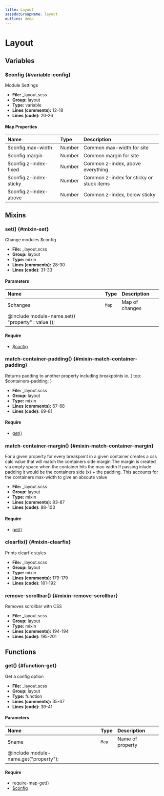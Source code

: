 ```yaml
---
title: Layout
sassdocGroupName: layout
outline: deep
---
```



# Layout





## Variables




###  $config <Badge text="variable" type="tip" vertical="top" /><Badge text="Map" type="warning" vertical="top" />  {#variable-config} 

  

Module Settings
    
    


<SassdocDetails summaryText="Meta Information">

- **File:** _layout.scss
- **Group:** layout
- **Type:** variable
- **Lines (comments):** 12-18
- **Lines (code):** 20-26

</SassdocDetails>
    
    

#### Map Properties


|Name|Type|Description|
|:--|:--|:--|
|$config.max-width|Number|Common max-width for site|
|$config.margin|Number|Common margin for site|
|$config.z-index-fixed|Number|Common z-index, above everything|
|$config.z-index-sticky|Number|Common z-index for sticky or stuck items|
|$config.z-index-above|Number|Common z-index, below sticky|

    
  

## Mixins




###  set() <Badge text="mixin" type="tip" vertical="top" />  {#mixin-set} 

  

Change modules $config
    
    


<SassdocDetails summaryText="Meta Information">

- **File:** _layout.scss
- **Group:** layout
- **Type:** mixin
- **Lines (comments):** 28-30
- **Lines (code):** 31-33

</SassdocDetails>
    
    

#### Parameters


|Name|Type|Description|
|:--|:--|:--|
|$changes|`Map`|Map of changes
  @include module-name.set(( "property" : value ));|

    

#### Require

- [$config](/core/breakpoint/#variable-config)
  


###  match-container-padding() <Badge text="mixin" type="tip" vertical="top" />  {#mixin-match-container-padding} 

  

Returns padding to another property including breakpoints
ie. { top: $containers-padding; }
    
    


<SassdocDetails summaryText="Meta Information">

- **File:** _layout.scss
- **Group:** layout
- **Type:** mixin
- **Lines (comments):** 67-68
- **Lines (code):** 69-81

</SassdocDetails>
    
    

#### Require

- [get()](/core/breakpoint/#function-get)
  


###  match-container-margin() <Badge text="mixin" type="tip" vertical="top" />  {#mixin-match-container-margin} 

  

For a given property for every breakpoint in a given container
creates a css calc value that will match the containers side margin
The margin is created via empty space when the container hits the max-width
If passing inlude padding it would be the containers
side (x) + the padding. This accounts for the containers max-width to give an absoute value
    
    


<SassdocDetails summaryText="Meta Information">

- **File:** _layout.scss
- **Group:** layout
- **Type:** mixin
- **Lines (comments):** 83-87
- **Lines (code):** 88-103

</SassdocDetails>
    
    

#### Require

- [get()](/core/breakpoint/#function-get)
  


###  clearfix() <Badge text="mixin" type="tip" vertical="top" />  {#mixin-clearfix} 

  

Prints clearfix styles
    
    


<SassdocDetails summaryText="Meta Information">

- **File:** _layout.scss
- **Group:** layout
- **Type:** mixin
- **Lines (comments):** 179-179
- **Lines (code):** 181-192

</SassdocDetails>
    
    


###  remove-scrollbar() <Badge text="mixin" type="tip" vertical="top" />  {#mixin-remove-scrollbar} 

  

Removes scrollbar with CSS
    
    


<SassdocDetails summaryText="Meta Information">

- **File:** _layout.scss
- **Group:** layout
- **Type:** mixin
- **Lines (comments):** 194-194
- **Lines (code):** 195-201

</SassdocDetails>
    
    
  

## Functions




###  get() <Badge text="function" type="tip" vertical="top" />  {#function-get} 

  

Get a config option
    
    


<SassdocDetails summaryText="Meta Information">

- **File:** _layout.scss
- **Group:** layout
- **Type:** function
- **Lines (comments):** 35-37
- **Lines (code):** 39-41

</SassdocDetails>
    
    

#### Parameters


|Name|Type|Description|
|:--|:--|:--|
|$name|`Map`|Name of property
  @include module-name.get("property");|

    

#### Require

- require-map-get()
- [$config](/core/breakpoint/#variable-config)
  
  


<script>

  import SassdocPreview from "@ulu/vitepress-sassdoc/lib/assets/components/SassdocPreview.vue";
  import SassdocDetails from "@ulu/vitepress-sassdoc/lib/assets/components/SassdocDetails.vue";
  const sassdocGroup = [{"groupName":"layout","id":"variable-config","uid":"layout-variable-config","title":"$config","groupPath":"/core/layout/","path":"/core/layout/#variable-config"},{"groupName":"layout","id":"mixin-set","uid":"layout-mixin-set","title":"set()","groupPath":"/core/layout/","path":"/core/layout/#mixin-set"},{"groupName":"layout","id":"function-get","uid":"layout-function-get","title":"get()","groupPath":"/core/layout/","path":"/core/layout/#function-get"},{"groupName":"layout","id":"mixin-match-container-padding","uid":"layout-mixin-match-container-padding","title":"match-container-padding()","groupPath":"/core/layout/","path":"/core/layout/#mixin-match-container-padding"},{"groupName":"layout","id":"mixin-match-container-margin","uid":"layout-mixin-match-container-margin","title":"match-container-margin()","groupPath":"/core/layout/","path":"/core/layout/#mixin-match-container-margin"},{"groupName":"layout","id":"mixin-clearfix","uid":"layout-mixin-clearfix","title":"clearfix()","groupPath":"/core/layout/","path":"/core/layout/#mixin-clearfix"},{"groupName":"layout","id":"mixin-remove-scrollbar","uid":"layout-mixin-remove-scrollbar","title":"remove-scrollbar()","groupPath":"/core/layout/","path":"/core/layout/#mixin-remove-scrollbar"}];
  export default {
    components: {
      SassdocPreview,
      SassdocDetails
    },
    provide: {
      getSassdocItem(uid) {
        return sassdocGroup.find(item => item.uid === uid);
      },
      getSassdocGroup() {
        return sassdocGroup;
      },
      sassdocPreviewOptions: JSON.parse(
        decodeURIComponent(
          `%7B%22previewStyles%22%3A%22%5Cn%20%20%20%20height%3A%2020em%3B%5Cn%20%20%20%20width%3A%20100%25%3B%5Cn%20%20%20%20border%3A%20none%3B%5Cn%20%20%20%20background-color%3A%20%23f9f9f9%3B%5Cn%20%20%20%20border-radius%3A%206px%3B%5Cn%20%20%20%20padding%3A%2012px%3B%5Cn%20%20%20%20margin%3A%201.5em%200%3B%5Cn%20%20%22%2C%22previewHead%22%3A%22%5Cn%20%20%20%20%3Ctitle%3ESassdoc%20Example%3C%2Ftitle%3E%20%5Cn%20%20%20%20%3Cmeta%20charset%3D%5C%22utf-8%5C%22%3E%20%5Cn%20%20%20%20%3Cmeta%20name%3D%5C%22viewport%5C%22%20content%3D%5C%22width%3Ddevice-width%2C%20initial-scale%3D1%5C%22%3E%20%5Cn%20%20%20%20%3Clink%20rel%3D%5C%22stylesheet%5C%22%20href%3D%5C%22%2Fsassdoc-preview.css%5C%22%3E%5Cn%20%20%22%2C%22previewScripts%22%3A%22%5Cn%20%20%20%20%3Cscript%20src%3D%5C%22%2Fsassdoc-preview.js%5C%22%3E%3C%2Fscript%3E%5Cn%20%20%22%7D`
        )
      )
    }
  }

</script>  
  
  
